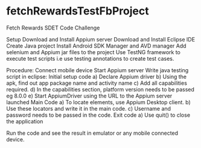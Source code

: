 # fetchRewardsTestFbProject
Fetch Rewards SDET Code Challenge

Setup
Download and Install Appium server
Download and Install Eclipse IDE
Create Java project
Install Android SDK Manager and AVD manager
Add selenium and Appium jar files to the project
Use TestNG framework to execute test scripts i.e use testing annotations to create test cases.

Procedure:
Connect mobile device
Start Appium server
Write java testing script in eclipse:
Initial setup code
a)	Declare Appium driver
b)	Using the apk, find out app package name and activity name 
c)	Add all capabilities required.
d)	In the capabilities section, platform version needs to be passed eg 8.0.0
e)	Start AppiumDriver using the URL to the Appium server launched
Main Code
a)	To locate elements, use Appium Desktop client.
b)	Use these locators and write it in the main code.
c)  Username and password needs to be passed in the code.
Exit code
a)	Use quit() to close the application

Run the code and see the result in emulator or any mobile connected device.

